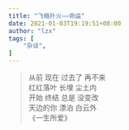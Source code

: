 ```yaml
---
title: "飞蛾扑火——命运"
date: 2021-01-03T19:19:51+08:00
author: "lzx"
tags: [
    "杂谈",
]
---
```


> 从前 现在 过去了 再不来  
> 红红落叶 长埋 尘土内    
> 开始 终结 总是 没变改  
> 天边的你 漂泊 白云外  
> 《一生所爱》  


